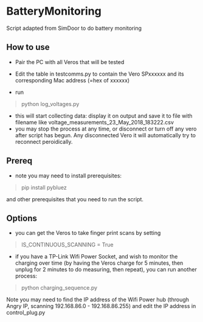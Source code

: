 # BatteryMonitoring
Script adapted from SimDoor to do battery monitoring


## How to use
- Pair the PC with all Veros that will be tested
- Edit the table in testcomms.py to contain the Vero SPxxxxxx and its corresponding Mac address (=hex of xxxxxx)

- run 
> python log_voltages.py
- this will start collecting data: display it on output and save it to file with filename like voltage_measurements_23_May_2018_183222.csv
- you may stop the process at any time, or disconnect or turn off any vero after script has begun. Any disconnected Vero it will automatically try to reconnect peroidically.

## Prereq
- note you may need to install prerequisites:
> pip install pybluez

and other prerequisites that you need to run the script.

## Options
- you can get the Veros to take finger print scans by setting
> IS_CONTINUOUS_SCANNING = True

- if you have a TP-Link Wifi Power Socket, and wish to monitor the charging over time (by having the Veros charge for 5 minutes, then unplug for 2 minutes to do measuring, then repeat), you can run another process:
> python charging_sequence.py

Note you may need to find the IP address of the Wifi Power hub (through Angry IP, scanning 192.168.86.0 - 192.168.86.255) and edit the IP address in control_plug.py
